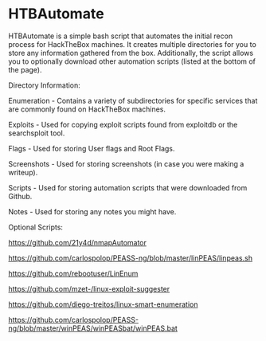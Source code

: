 # HTBAutomate

HTBAutomate is a simple bash script that automates the initial recon process for HackTheBox machines. It creates multiple directories for you to store any information gathered from the box. Additionally, the script allows you to optionally download other automation scripts (listed at the bottom of the page).

Directory Information:

Enumeration - Contains a variety of subdirectories for specific services that are commonly found on HackTheBox machines. 

Exploits - Used for copying exploit scripts found from exploitdb or the searchsploit tool.

Flags - Used for storing User flags and Root Flags.

Screenshots - Used for storing screenshots (in case you were making a writeup).

Scripts - Used for storing automation scripts that were downloaded from Github.

Notes - Used for storing any notes you might have.




Optional Scripts:

https://github.com/21y4d/nmapAutomator

https://github.com/carlospolop/PEASS-ng/blob/master/linPEAS/linpeas.sh

https://github.com/rebootuser/LinEnum

https://github.com/mzet-/linux-exploit-suggester

https://github.com/diego-treitos/linux-smart-enumeration

https://github.com/carlospolop/PEASS-ng/blob/master/winPEAS/winPEASbat/winPEAS.bat
